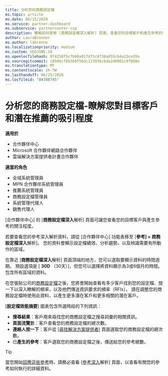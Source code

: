 ```yaml
---
title: 分析您的商務設定檔
ms.topic: article
ms.date: 06/15/2020
ms.service: partner-dashboard
ms.subservice: partnercenter-csp
description: 瞭解如何使用 [商務設定檔深入解析] 頁面，查看您的目標客戶和產生參考的觀點。
author: LauraBrenner
ms.author: labrenne
ms.localizationpriority: medium
ms.custom: SEOJUNE.20
ms.openlocfilehash: 974258f5cfbb0a017d75c8f30a855cb4a23ce39a
ms.sourcegitcommit: c89ddcf8b366f56dc123936cbda2d0001c9f0d8e
ms.translationtype: MT
ms.contentlocale: zh-TW
ms.lasthandoff: 06/15/2020
ms.locfileid: "84788745"
---
```

# <a name="analyze-your-business-profile---see-how-well-you-attract-target-customers-and-potential-referrals"></a>分析您的商務設定檔-瞭解您對目標客戶和潛在推薦的吸引程度
<!-- 
https://go.microsoft.com/fwlink/?linkid=849120
-->

**適用於**

- 合作夥伴中心
- Microsoft 合作夥伴網路合作夥伴
- 雲端解決方案提供者計畫合作夥伴

**適當的角色**

- 全域系統管理員
- MPN 合作夥伴系統管理員
- 推薦系統管理員
- 商務設定檔管理員
- 系統管理代理人
- 銷售代理人

[合作夥伴中心] 的 [**商務設定檔深入**解析] 頁面可讓您查看您的目標客戶與產生參考的關注程度。

若要查看您的參考深入解析資料，請從 [合作夥伴中心] 功能表移至 [**參考] > 商務設定檔深入**解析]。 您的資料會顯示設定檔績效、分析趨勢，以及辨識需要有所動作的區域。

在靠近 [**商務設定檔深入**解析] 頁面頂端的地方，您可以選取要顯示資料的時間週期。 預設選項是 [ **30D** （30天）]，但您可以選擇將資料顯示為3或6個月的時間。 包含所有區域的資料。

在您張貼公司的[商務設定檔](create-a-marketing-profile.md)之後，您將會開始查看有多少客戶找到您的設定檔、按一下以深入瞭解的頻率，以及他們傳送資訊要求的頻率（RFIs）。 請在調整您的商務設定檔時使用此資料，以產生更多潛在客戶和更多相關的潛在客戶。

[**設定檔效能摘要**] 圖表包含所選時段的下列資訊：

- **搜尋結果**：客戶用來尋找您的商務設定檔之搜尋詞彙的相關資訊。
- **頁面流覽**數：客戶查看您的商務設定檔的總次數。
- **連絡人按一下**：客戶從 [[尋找解決方案提供者](https://www.microsoft.com/solution-providers/home)] 頁面選取您的商務設定檔的總次數。
- 已**產生的參考**：客戶選取您的商務設定檔之後，傳送給您的參考總數。

> [!TIP]
> 當您開始[回應這些參考](responding-to-referrals.md)時，請務必查看 [[參考深入](referral-insights.md)解析] 頁面，以查看有關您的參考如何執行的詳細資料。
